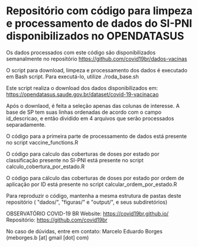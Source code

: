 # Repositório com código para limpeza e processamento de dados do SI-PNI disponibilizados no OPENDATASUS

Os dados processados com este código são disponibilizados semanalmente no repositório https://github.com/covid19br/dados-vacinas

O script para download, limpeza e processamento dos dados é executado em Bash script.
Para executá-lo, utilize ./roda_base.sh

Este script realiza o download dos dados disponibilizados em:
https://opendatasus.saude.gov.br/dataset/covid-19-vacinacao

Após o downlaod, é feita a seleção apenas das colunas de interesse.
A base de SP tem suas linhas ordenadas de acordo com o campo id_descricao, e então dividido em 4 arquivos que serão processados separadamente.

O código para a primeira parte de processamento de dados está presente no script vaccine_functions.R

O código para calculo das coberturas de doses por estado por classificação presente no SI-PNI está presente no script calculo_cobertura_por_estado.R

O código para cálculo das coberturas de doses por estado por ordem de aplicação por ID está presente no script calcular_ordem_por_estado.R

Para reproduzir o código, mantenha a mesma estrutura de pastas deste repositório ( "dados/", "figuras/" e "output/", e seus subdiretórios)

OBSERVATÓRIO COVID-19 BR
Website: https://covid19br.github.io/
Repositório: https://github.com/covid19br

No caso de dúvidas, entre em contato: Marcelo Eduardo Borges (meborges.b [at] gmail [dot] com) 
